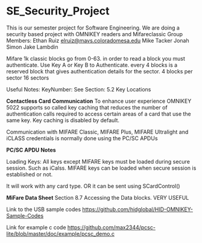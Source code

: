 # SE_Security_Project
This is our semester project for Software Engineering. We are doing a security based project with OMNIKEY readers and Mifareclassic
Group Members:
Ethan Ruiz elruiz@mavs.coloradomesa.edu
Mike Tacker
Jonah Simon
Jake Lambdin 

Mifare 1k classic blocks go from 0-63.
in order to read a block you must authenticate.
Use Key A or Key B to Authenticate.
every 4 blocks is a reserved block that gives authentication details for the sector.
4 blocks per sector
16 sectors

Useful Notes:
KeyNumber: See Section: 5.2 Key Locations

**Contactless Card Communication**
To enhance user experience OMNIKEY 5022 supports so called key
caching that reduces the number of authentication calls required to access certain areas of a card that use the same key. Key caching is disabled by default.

Communication with MIFARE Classic, MIFARE Plus, MIFARE Ultralight and iCLASS credentials is
normally done using the PC/SC APDUs


**PC/SC APDU Notes**

Loading Keys:
All keys except MIFARE keys must be loaded during secure
session. Such as iCalss. MIFARE keys can be loaded when secure session is established or not.

It will work with any card type. OR it can be sent using SCardControl()


**MiFare Data Sheet**
Section 8.7 Accessing the Data blocks. VERY USEFUL


Link to the USB sample codes
https://github.com/hidglobal/HID-OMNIKEY-Sample-Codes

Link for example c code
https://github.com/max2344/pcsc-lite/blob/master/doc/example/pcsc_demo.c
